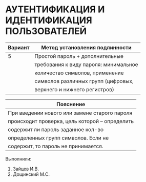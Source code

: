 # АУТЕНТИФИКАЦИЯ И ИДЕНТИФИКАЦИЯ ПОЛЬЗОВАТЕЛЕЙ

| Вариант | Метод установления подлинности         | 
|---------|----------------------------------------|
| 5       | Простой пароль + дополнительные        | 
|         |  требования к виду пароля: минимальное | 
|         |  количество символов, применение       |
|         |  символов различных групп (цифровых,   |
|         |  верхнего и нижнего регистров)         |  

|                   Пояснение                      |
|--------------------------------------------------|
| При введении нового или замене старого пароля    |
| происходит проверка, цель которой – определить   |
| содержит ли пароль заданное кол-во               |
| определенных групп символов. Если не             |
| содержит, то пароль не принимается.              |

Выполнили: 
1. Зайцев И.В.
2. Дощинский М.С.